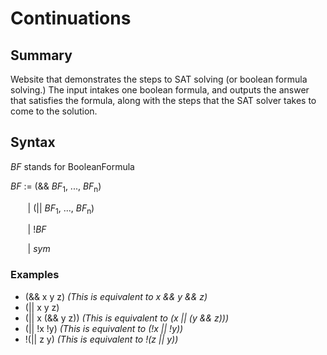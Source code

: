 # Continuations

## Summary
Website that demonstrates the steps to SAT solving (or boolean formula solving.) The input intakes one boolean formula, and outputs the answer that satisfies the formula, along with the steps that the SAT solver takes to come to the solution.

## Syntax
*BF* stands for BooleanFormula

*BF* := (&& *BF*<sub>1</sub>, ..., *BF*<sub>n</sub>)

&nbsp;&nbsp;&nbsp;&nbsp;&nbsp;&nbsp;&nbsp;|  (|| *BF*<sub>1</sub>, ..., *BF*<sub>n</sub>)

&nbsp;&nbsp;&nbsp;&nbsp;&nbsp;&nbsp;&nbsp;|  !*BF*

&nbsp;&nbsp;&nbsp;&nbsp;&nbsp;&nbsp;&nbsp;|  *sym*

### Examples
- (&& x y z) *(This is equivalent to x && y && z)*
- (|| x y z)
- (|| x (&& y z)) *(This is equivalent to (x || (y && z)))*
- (|| !x !y) *(This is equivalent to (!x || !y))*
- !(|| z y) *(This is equivalent to !(z || y))*
